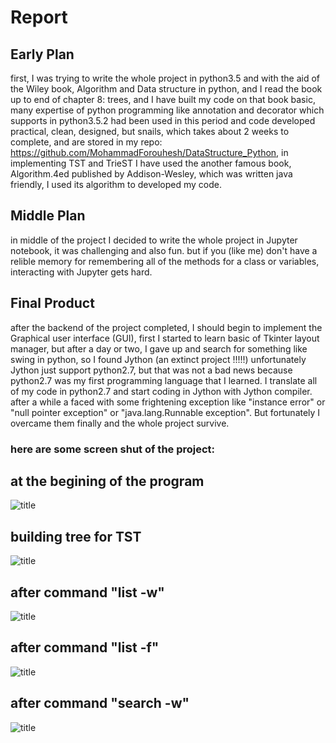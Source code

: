 # Report

## Early Plan
   
first, I was trying to write the whole project in python3.5 and with the aid of the Wiley book, Algorithm and Data structure in python, and I read the book up to end of chapter 8: trees, and I have built my code on that book basic, many expertise of python programming like annotation and decorator which supports in python3.5.2 had been used in this period and code developed practical, clean, designed, but snails, which takes about 2 weeks to complete, and are stored in my repo: https://github.com/MohammadForouhesh/DataStructure_Python, in implementing TST and TrieST I have used the another famous book, Algorithm.4ed published by Addison-Wesley, which was written java friendly, I used its algorithm to developed my code.


## Middle Plan
in middle of the project I decided to write the whole project in Jupyter notebook, it was challenging and also fun. but if you (like me) don't have a relible memory for remembering all of the methods for a class or variables, interacting with Jupyter gets hard.


## Final Product
after the backend of the project completed, I should begin to implement the Graphical user interface (GUI), first I started to learn basic of Tkinter layout manager, but after a day or two, I gave up and search for something like swing in python, so I found Jython (an extinct project !!!!!) unfortunately Jython just support python2.7, but that was not a bad news because python2.7 was my first programming language that I learned. I translate all of my code in python2.7 and start coding in Jython with Jython compiler. after a while a faced with some frightening exception like "instance error" or "null pointer exception" or "java.lang.Runnable exception". But fortunately I overcame them finally and the whole project survive. 

### here are some screen shut of the project:




## at the begining of the program

![title](https://github.com/MohammadForouhesh/InvertedIndex/blob/master/img/pic1.png)

## building tree for TST

![title](https://github.com/MohammadForouhesh/InvertedIndex/blob/master/img/pic2.png)

## after command "list -w"

![title](https://github.com/MohammadForouhesh/InvertedIndex/blob/master/img/pic4.png)

## after command "list -f"

![title](https://github.com/MohammadForouhesh/InvertedIndex/blob/master/img/pic5.png)

## after command "search -w"

![title](https://github.com/MohammadForouhesh/InvertedIndex/blob/master/img/pic6.png)
